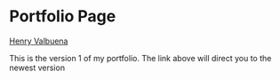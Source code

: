 # Portfolio Page

[Henry Valbuena](https://henryvalbuena.github.io/)

This is the version 1 of my portfolio. The link above will direct you to the newest version
